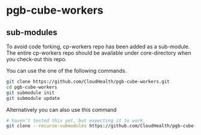 # pgb-cube-workers

## sub-modules

To avoid code forking, cp-workers repo has been added as a sub-module. The entire cp-workers repo should be available under core-directory when you check-out this repo.

You can use the one of the following commands.

```sh
git clone https://github.com/CloudHealth/pgb-cube-workers.git
cd pgb-cube-workers
git submodule init
git submodule update
```

Alternatively you can also use this command

```sh
# haven't tested this yet, but expecting it to work.
git clone --recurse-submodules https://github.com/CloudHealth/pgb-cube-workers.git
``` 
